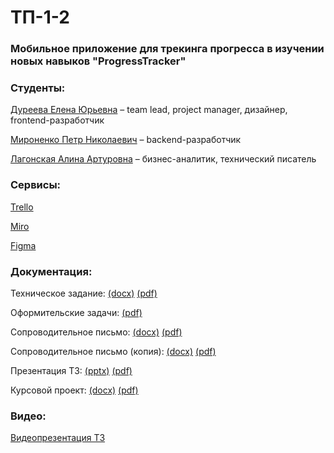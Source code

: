 # **ТП-1-2**
### **Мобильное приложение для трекинга прогресса в изучении новых навыков "ProgressTracker"**
### **Студенты:**

[Дуреева Елена Юрьевна](https://github.com/DureevaElena) – team lead, project manager, дизайнер, frontend-разработчик

[Мироненко Петр Николаевич](https://github.com/IshimoRin) – backend-разработчик

[Лагонская Алина Артуровна](https://github.com/olliweu) – бизнес-аналитик, технический 
писатель

### **Сервисы:**

[Trello](https://trello.com/b/bYELfzrK/%D0%BF%D1%80%D0%B8%D0%BB%D0%BE%D0%B6%D0%B5%D0%BD%D0%B8%D0%B5-progresstracker)

[Miro](https://miro.com/app/board/uXjVNpdR-QI=/)

[Figma](https://www.figma.com/file/6j5yriFk7If9U6DOkISJR6/ProgressTracker-interface?type=design&node-id=0-1&mode=design&t=H9wLtNfWa3GjVtPA-0)

### **Документация:**
Техническое задание: [(docx)](https://clck.ru/39Qvo6) [(pdf)](https://clck.ru/39Qvoe)

Оформительские задачи: [(pdf)](https://github.com/DureevaElena/ProgressTracker/blob/main/Documentation/%D0%9E%D1%84%D0%BE%D1%80%D0%BC%D0%B8%D1%82%D0%B5%D0%BB%D1%8C%D1%81%D0%BA%D0%B8%D0%B5_%D0%B7%D0%B0%D0%B4%D0%B0%D1%87%D0%B8.pdf)

Сопроводительное письмо: [(docx)](https://github.com/DureevaElena/ProgressTracker/blob/main/Documentation/%D0%A1%D0%BE%D0%BF%D1%80%D0%BE%D0%B2%D0%BE%D0%B4%D0%B8%D1%82%D0%B5%D0%BB%D1%8C%D0%BD%D0%BE%D0%B5_%D0%BF%D0%B8%D1%81%D1%8C%D0%BC%D0%BE_1.docx) [(pdf)](https://github.com/DureevaElena/ProgressTracker/blob/main/Documentation/%D0%A1%D0%BE%D0%BF%D1%80%D0%BE%D0%B2%D0%BE%D0%B4%D0%B8%D1%82%D0%B5%D0%BB%D1%8C%D0%BD%D0%BE%D0%B5_%D0%BF%D0%B8%D1%81%D1%8C%D0%BC%D0%BE_1.pdf)

Сопроводительное письмо (копия): [(docx)](https://github.com/DureevaElena/ProgressTracker/blob/main/Documentation/%D0%A1%D0%BE%D0%BF%D1%80%D0%BE%D0%B2%D0%BE%D0%B4%D0%B8%D1%82%D0%B5%D0%BB%D1%8C%D0%BD%D0%BE%D0%B5_%D0%BF%D0%B8%D1%81%D1%8C%D0%BC%D0%BE_2.docx) [(pdf)](https://github.com/DureevaElena/ProgressTracker/blob/main/Documentation/%D0%A1%D0%BE%D0%BF%D1%80%D0%BE%D0%B2%D0%BE%D0%B4%D0%B8%D1%82%D0%B5%D0%BB%D1%8C%D0%BD%D0%BE%D0%B5_%D0%BF%D0%B8%D1%81%D1%8C%D0%BC%D0%BE_2.pdf)

Презентация ТЗ: [(pptx)](https://github.com/DureevaElena/ProgressTracker/blob/2c94519e9a60ccad14fccb171e3e7b7dd9800ceb/Documentation/%D0%9F%D1%80%D0%B5%D0%B7%D0%B5%D0%BD%D1%82%D0%B0%D1%86%D0%B8%D1%8F%20%D0%A2%D0%97.pptx) [(pdf)](https://github.com/DureevaElena/ProgressTracker/blob/2c94519e9a60ccad14fccb171e3e7b7dd9800ceb/Documentation/%D0%9F%D1%80%D0%B5%D0%B7%D0%B5%D0%BD%D1%82%D0%B0%D1%86%D0%B8%D1%8F%20%D0%A2%D0%97.pdf)

Курсовой проект: [(docx)](https://github.com/DureevaElena/ProgressTracker/blob/main/Documentation/%D0%9A%D1%83%D1%80%D1%81%D0%BE%D0%B2%D0%BE%D0%B9_%D0%BF%D1%80%D0%BE%D0%B5%D0%BA%D1%82.docx) [(pdf)](https://github.com/DureevaElena/ProgressTracker/blob/2d0b522364f68c86be81db07f19a0df983bd281f/Documentation/%D0%9A%D1%83%D1%80%D1%81%D0%BE%D0%B2%D0%BE%D0%B9_%D0%BF%D1%80%D0%BE%D0%B5%D0%BA%D1%82.pdf)


### **Видео:**
[Видеопрезентация ТЗ](https://youtu.be/GuEh-8_ibMI)
